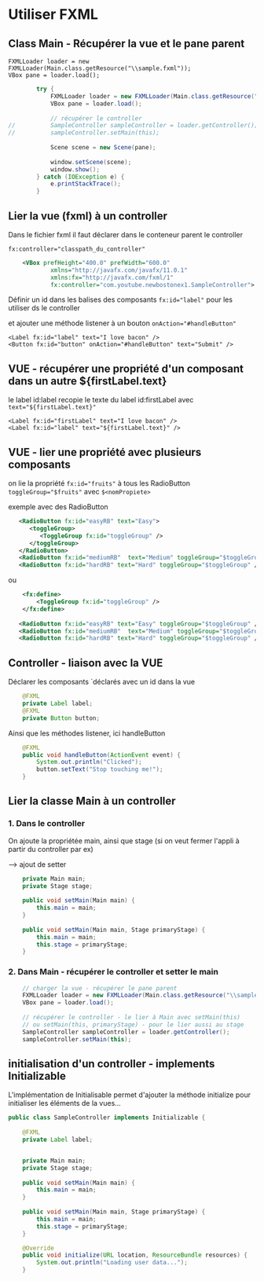 # Utiliser FXML

## Class Main - Récupérer la vue et le pane parent

	FXMLLoader loader = new FXMLLoader(Main.class.getResource("\\sample.fxml"));
	VBox pane = loader.load();

````java
		try {
			FXMLLoader loader = new FXMLLoader(Main.class.getResource("\\sample.fxml"));
			VBox pane = loader.load();
			
			// récupérer le controller
//			SampleController sampleController = loader.getController();
//			sampleController.setMain(this);
			
			Scene scene = new Scene(pane);
			
			window.setScene(scene);
			window.show();
		} catch (IOException e) {
			e.printStackTrace();
		}
````

## Lier la vue (fxml) à un controller

Dans le fichier fxml il faut déclarer dans le conteneur parent le controller
	
	fx:controller="classpath_du_controller"

````xml
	<VBox prefHeight="400.0" prefWidth="600.0" 	
			xmlns="http://javafx.com/javafx/11.0.1" 
			xmlns:fx="http://javafx.com/fxml/1" 	
			fx:controller="com.youtube.newbostonex1.SampleController">
````
			
Définir un id dans les balises des composants ``fx:id="label"`` pour les utiliser ds le controller

et ajouter une méthode listener à un bouton ``onAction="#handleButton"``

    <Label fx:id="label" text="I love bacon" />
    <Button fx:id="button" onAction="#handleButton" text="Submit" />
    
## VUE - récupérer une propriété d'un composant dans un autre ${firstLabel.text}

le label id:label recopie le texte du label id:firstLabel avec ``text="${firstLabel.text}"``

    <Label fx:id="firstLabel" text="I love bacon" />
    <Label fx:id="label" text="${firstLabel.text}" />   
    
## VUE - lier une propriété avec plusieurs composants

on lie la propriété ``fx:id="fruits"`` à tous les RadioButton ``toggleGroup="$fruits"`` 
avec ``$<nomPropiete>``

exemple avec des RadioButton

````xml
   <RadioButton fx:id="easyRB" text="Easy">
      <toggleGroup>
         <ToggleGroup fx:id="toggleGroup" />
      </toggleGroup>
   </RadioButton>
   <RadioButton fx:id="mediumRB"  text="Medium" toggleGroup="$toggleGroup" />
   <RadioButton fx:id="hardRB" text="Hard" toggleGroup="$toggleGroup" />
````

ou 

````xml
    <fx:define>
    	<ToggleGroup fx:id="toggleGroup" />
    </fx:define>
    
   <RadioButton fx:id="easyRB" text="Easy" toggleGroup="$toggleGroup" />
   <RadioButton fx:id="mediumRB"  text="Medium" toggleGroup="$toggleGroup" />
   <RadioButton fx:id="hardRB" text="Hard" toggleGroup="$toggleGroup" />
````
			
## Controller - liaison avec la VUE

Déclarer les composants `déclarés avec un id dans la vue

````java
	@FXML
	private Label label;
	@FXML
	private Button button;
````
	
Ainsi que les méthodes listener, ici handleButton

````java
	@FXML
	public void handleButton(ActionEvent event) {
		System.out.println("Clicked");
		button.setText("Stop touching me!");
	}	
````

## Lier la classe Main à un controller

### 1. Dans le controller

On ajoute la propriétée main, ainsi que stage (si on veut fermer l'appli à partir du controller par ex)

--> ajout de setter  

````java
	private Main main;
	private Stage stage;
	
	public void setMain(Main main) {
		this.main = main;
	}
	
	public void setMain(Main main, Stage primaryStage) {
		this.main = main;
		this.stage = primaryStage;
	}
````

### 2. Dans Main - récupérer le controller et setter le main

````java
	// charger la vue - récupérer le pane parent
	FXMLLoader loader = new FXMLLoader(Main.class.getResource("\\sample.fxml"));
	VBox pane = loader.load();
	
	// récupérer le controller - le lier à Main avec setMain(this)
	// ou setMain(this, primaryStage) - pour le lier aussi au stage
	SampleController sampleController = loader.getController();
	sampleController.setMain(this);
````

## initialisation d'un controller - implements Initializable

L'implémentation de Initialisable permet d'ajouter la méthode initialize 
pour initialiser les éléments de la vues...

````java
public class SampleController implements Initializable {
	
	@FXML
	private Label label;


	private Main main;
	private Stage stage;
	
	public void setMain(Main main) {
		this.main = main;
	}
	
	public void setMain(Main main, Stage primaryStage) {
		this.main = main;
		this.stage = primaryStage;
	}

	@Override
	public void initialize(URL location, ResourceBundle resources) { 	//<<<<<<<<<<<<<<<<<<<<<<
		System.out.println("Loading user data...");
	}
````

